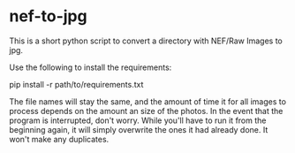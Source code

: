 # nef-to-jpg
This is a short python script to convert a directory with NEF/Raw Images to jpg. 

Use the following to install the requirements:

pip install -r path/to/requirements.txt

The file names will stay the same, and the amount of time it for all images to process depends on the amount an size of the photos. In the event that the program is interrupted, don't worry. While you'll have to run it from the beginning again, it will simply overwrite the ones it had already done. It won't make any duplicates. 
